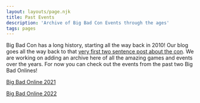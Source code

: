 ```yaml
---
layout: layouts/page.njk
title: Past Events
description: 'Archive of Big Bad Con Events through the ages'
tags: pages
---
```


Big Bad Con has a long history, starting all the way back in 2010! Our blog goes all the way back to that [very first two sentence post about the con](/blog/announcing-big-bad-con/). We are working on adding an archive here of all the amazing games and events over the years. For now you can check out the events from the past two Big Bad Onlines! 

[Big Bad Online 2021](/past-events/big-bad-online-2021)

[Big Bad Online 2022](/past-events/big-bad-online-2022)